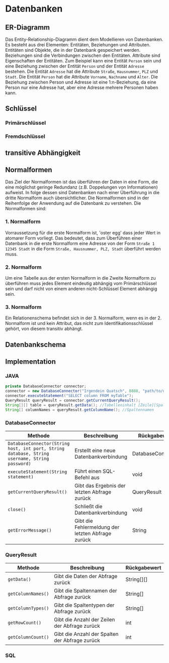 # Datenbanken

## ER-Diagramm

Das Entity-Relationship-Diagramm dient dem Modellieren von Datenbanken. Es besteht aus drei Elementen: Entitäten, Beziehungen und Attributen. Entitäten sind Objekte, die in der Datenbank gespeichert werden. Beziehungen sind die Verbindungen zwischen den Entitäten. Attribute sind Eigenschaften der Entitäten.
Zum Beispiel kann eine Entität `Person` sein und eine Beziehung zwischen der Entität `Person` und der Entität `Adresse` bestehen. Die Entität `Adresse` hat die Attribute `Straße`, `Hausnummer`, `PLZ` und `Stadt`. Die Entität `Person` hat die Attribute `Vorname`, `Nachname` und `Alter`. Die Beziehung zwischen Person und Adresse ist eine 1:n-Beziehung, da eine Person nur eine Adresse hat, aber eine Adresse mehrere Personen haben kann.

## Schlüssel

### Primärschlüssel

### Fremdschlüssel

## transitive Abhängigkeit

## Normalformen

Das Ziel der Normalformen ist das überführen der Daten in eine Form, die eine möglichst geringe Redundanz (z.B. Doppelungen von Informationen) aufweist. In folge dessen sind Datenbanken nach einer Überführung in die dritte Normalform auch übersichtlicher. Die Normalformen sind in der Reihenfolge der Anwendung auf die Datenbank zu verstehen. Die Normalformen sind:

### 1. Normalform

Vorraussetzung für die erste Normalform ist, 'oster egg' dass jeder Wert in atomarer Form vorliegt. Das bedeutet, dass zum Überführen einer Datenbank in die erste Normalform eine Adresse von der Form `Straße 1 12345 Stadt` in die Form `Straße, Hausnummer, PLZ, Stadt` überführt werden muss.

### 2. Normalform

Um eine Tabelle aus der ersten Normalform in die Zweite Normalform zu überführen muss jedes Element eindeutig abhängig vom Primärschlüssel sein und darf nicht von einem anderen nicht-Schlüssel Element abhängig sein.

### 3. Normalform

Ein Relationenschema befindet sich in der 3. Normalform, wenn es in der 2. Normalform ist und kein Attribut, das nicht zum Identifikationsschlüssel gehört, von diesem transitiv abhängt.

## Datenbankschema

###

## Implementation

### JAVA

```java
private DatabaseConnector connector;
connector = new DatabaseConnector("Irgendein Quatsch", 8888, "path/to/database.db", "username", "password");
connector.executeStatement("SELECT column FROM myTable");
QueryResult queryResult = connector.getCurrentQueryResult();
String[][] table = queryResult.getData(); //Tabelleninhalt [Zeile][Spalte]
String[] columnNames = queryResult.getColumnName(); //Spaltennamen
```

### DatabaseConnector

| Methode                                                                                       | Beschreibung                                      | Rückgabewert      |
| --------------------------------------------------------------------------------------------- | ------------------------------------------------- | ----------------- |
| `DatabaseConnector(String host, int port, String database, String username, String password)` | Erstellt eine neue Datenbankverbindung            | DatabaseConnector |
| `executeStatement(String statement)`                                                          | Führt einen SQL-Befehl aus                        | void              |
| `getCurrentQueryResult()`                                                                     | Gibt das Ergebnis der letzten Abfrage zurück      | QueryResult       |
| `close()`                                                                                     | Schließt die Datenbankverbindung                  | void              |
| `getErrorMessage()`                                                                           | Gibt die Fehlermeldung der letzten Abfrage zurück | String            |

### QueryResult

| Methode            | Beschreibung                                   | Rückgabewert |
| ------------------ | ---------------------------------------------- | ------------ |
| `getData()`        | Gibt die Daten der Abfrage zurück              | String[][]   |
| `getColumnNames()` | Gibt die Spaltennamen der Abfrage zurück       | String[]     |
| `getColumnTypes()` | Gibt die Spaltentypen der Abfrage zurück       | String[]     |
| `getRowCount()`    | Gibt die Anzahl der Zeilen der Abfrage zurück  | int          |
| `getColumnCount()` | Gibt die Anzahl der Spalten der Abfrage zurück | int          |

### SQL
